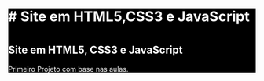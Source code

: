 <!DOCTYPE html>
<html lang="pt-br">
<head>
  <meta charset="UTF-8"/>
  <style>
    div#interface {
      color: white;
      background-color: black; 
    }
  </style>
</head>

<body>
<div id="interface">
<hgroup>
<h1># Site em HTML5,CSS3 e JavaScript<h1>
<h2>Site em HTML5, CSS3 e JavaScript</h2>
</hgroup>
<p>Primeiro Projeto com base nas aulas.</p>
</div>
</body>
</html>